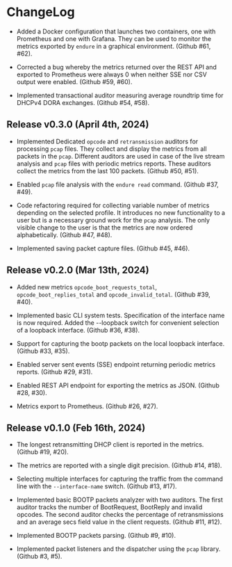 # ChangeLog

* Added a Docker configuration that launches two containers, one
  with Prometheus and one with Grafana. They can be used to
  monitor the metrics exported by `endure` in a graphical
  environment.
  (Github #61, #62).

* Corrected a bug whereby the metrics returned over the REST API
  and exported to Prometheus were always 0 when neither SSE nor
  CSV output were enabled.
  (Github #59, #60).

* Implemented transactional auditor measuring average roundtrip
  time for DHCPv4 DORA exchanges.
  (Github #54, #58).

## Release v0.3.0 (April 4th, 2024)

* Implemented Dedicated `opcode` and `retransmission` auditors
  for processing `pcap` files. They collect and display the
  metrics from all packets in the `pcap`. Different auditors
  are used in case of the live stream analysis and `pcap` files
  with periodic metrics reports. These auditors collect the metrics
  from the last 100 packets.
  (Github #50, #51).

* Enabled `pcap` file analysis with the `endure read` command.
  (Github #37, #49).

* Code refactoring required for collecting variable number of
  metrics depending on the selected profile. It introduces no
  new functionality to a user but is a necessary ground work
  for the `pcap` analysis. The only visible change to the user
  is that the metrics are now ordered alphabetically.
  (Github #47, #48).

* Implemented saving packet capture files.
  (Github #45, #46).

## Release v0.2.0 (Mar 13th, 2024)

* Added new metrics `opcode_boot_requests_total`,
  `opcode_boot_replies_total` and `opcode_invalid_total`.
  (Github #39, #40).

* Implemented basic CLI system tests. Specification of the
  interface name is now required. Added the --loopback switch
  for convenient selection of a loopback interface.
  (Github #36, #38).

* Support for capturing the bootp packets on the local loopback
  interface.
  (Github #33, #35).

* Enabled server sent events (SSE) endpoint returning periodic
  metrics reports.
  (Github #29, #31).

* Enabled REST API endpoint for exporting the metrics as JSON.
  (Github #28, #30).

* Metrics export to Prometheus.
  (Github #26, #27).

## Release v0.1.0 (Feb 16th, 2024)

* The longest retransmitting DHCP client is reported in the
  metrics.
  (Github #19, #20).

* The metrics are reported with a single digit precision.
  (Github #14, #18).

* Selecting multiple interfaces for capturing the traffic from
  the command line with the `--interface-name` switch.
  (Github #13, #17).

* Implemented basic BOOTP packets analyzer with two auditors.
  The first auditor tracks the number of BootRequest, BootReply
  and invalid opcodes. The second auditor checks the percentage
  of retransmissions and an average secs field value in the
  client requests.
  (Github #11, #12).

* Implemented BOOTP packets parsing.
  (Github #9, #10).

* Implemented packet listeners and the dispatcher using the
  `pcap` library.
  (Github #3, #5).

